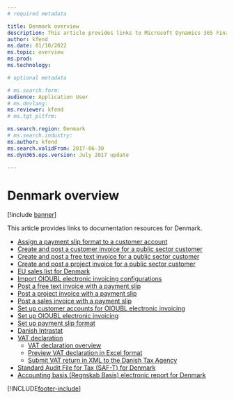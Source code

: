```yaml
---
# required metadata

title: Denmark overview
description: This article provides links to Microsoft Dynamics 365 Finance documentation resources for Denmark. 
author: kfend
ms.date: 01/10/2022
ms.topic: overview
ms.prod: 
ms.technology: 

# optional metadata

# ms.search.form: 
audience: Application User
# ms.devlang: 
ms.reviewer: kfend
# ms.tgt_pltfrm: 

ms.search.region: Denmark
# ms.search.industry: 
ms.author: kfend
ms.search.validFrom: 2017-06-30
ms.dyn365.ops.version: July 2017 update

---
```


# Denmark overview

[!include [banner](../includes/banner.md)]

This article provides links to documentation resources for Denmark. 

- [Assign a payment slip format to a customer account](tasks/assign-payment-slip-format-customer-account.md)
- [Create and post a customer invoice for a public sector customer](tasks/create-post-customer-invoice-public-sector-customer.md)
- [Create and post a free text invoice for a public sector customer](tasks/create-post-free-text-invoice-public-sector-customer.md)
- [Create and post a project invoice for a public sector customer](tasks/create-post-project-invoice-public-sector-customer.md)
- [EU sales list for Denmark](emea-dnk-eu-sales-list.md)
- [Import OIOUBL electronic invoicing configurations](tasks/import-oioubl-electronic-invoicing-configurations.md)
- [Post a free text invoice with a payment slip](tasks/post-free-text-invoice-payment-slip.md)
- [Post a project invoice with a payment slip](tasks/post-project-invoice-payment-slip.md)
- [Post a sales invoice with a payment slip](tasks/post-sales-invoice-payment-slip.md)
- [Set up customer accounts for OIOUBL electronic invoicing](tasks/set-up-customer-accounts-oioubl-electronic-invoicing.md)
- [Set up OIOUBL electronic invoicing](tasks/set-up-oioubl-electronic-invoicing.md)
- [Set up payment slip format](tasks/set-up-payment-slip-format.md)
- [Danish Intrastat](emea-dnk-intrastat.md)
- [VAT declaration]()
  - [VAT declaration overview](emea-dnk-vat-declaration-denmark.md)
  - [Preview VAT declaration in Excel format](emea-dnk-vat-declaration-preview.md)
  - [Submit VAT return in XML to the Danish Tax Agency](emea-dnk-vat-declaration-submission.md)
- [Standard Audit File for Tax (SAF-T) for Denmark](emea-dnk-saf-t.md)
- [Accounting basis (Regnskab Basis) electronic report for Denmark](emea-dnk-accounting-basis.md)


[!INCLUDE[footer-include](../../includes/footer-banner.md)]
